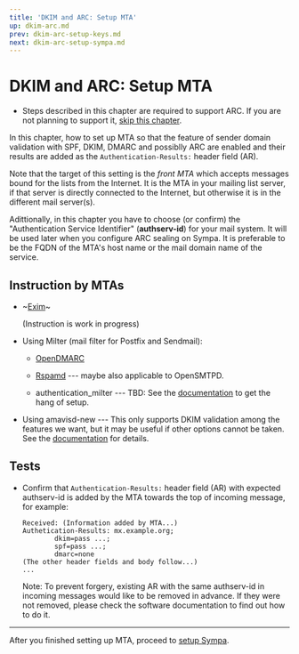 ```yaml
---
title: 'DKIM and ARC: Setup MTA'
up: dkim-arc.md
prev: dkim-arc-setup-keys.md
next: dkim-arc-setup-sympa.md
---
```


DKIM and ARC: Setup MTA
=======================

  * Steps described in this chapter are required to support ARC.
    If you are not planning to support it,
    [skip this chapter](dkim-arc-setup-sympa.md).

In this chapter, how to set up MTA so that the feature of sender domain
validation with SPF, DKIM, DMARC and possiblly ARC are enabled and their
results are added as the `Authentication-Results:` header field (AR).

Note that the target of this setting is the _front MTA_
which accepts messages bound for the lists from the Internet.
It is the MTA in your mailing list server,
if that server is directly connected to the Internet,
but otherwise it is in the different mail server(s).

Adittionally, in this chapter you have to choose (or confirm) the
"Authentication Service Identifier" (**authserv-id**) for your mail system.
It will be used later when you configure ARC sealing on Sympa.
It is preferable to be the FQDN of the MTA's host name or
the mail domain name of the service.

Instruction by MTAs
-------------------

  * ~[Exim](dkim-arc-setup-mta-exim.md)~

    (Instruction is work in progress)

  * Using Milter (mail filter for Postfix and Sendmail):

      - [OpenDMARC](dkim-arc-setup-mta-opendmarc.md)

      - [Rspamd](dkim-arc-setup-mta-rspamd.md) ---
        maybe also applicable to OpenSMTPD.

      - authentication_milter ---
        TBD: See the
        [documentation](https://metacpan.org/dist/Mail-Milter-Authentication)
        to get the hang of setup.

  * Using amavisd-new ---
    This only supports DKIM validation among the features we want,
    but it may be useful if other options cannot be taken.
    See the [documentation](https://www.ijs.si/software/amavisd/) for
    details.

Tests
-----

  * Confirm that `Authentication-Results:` header field (AR) with expected
    authserv-id is added by the MTA towards the top of incoming message,
    for example:
    ``` code
    Received: (Information added by MTA...)
    Authetication-Results: mx.example.org;
            dkim=pass ...;
            spf=pass ...;
            dmarc=none
    (The other header fields and body follow...)
    ...
    ```

    Note:
    To prevent forgery, existing AR with the same authserv-id in incoming
    messages would like to be removed in advance.
    If they were not removed, please check the software documentation to
    find out how to do it.

----

After you finished setting up MTA, proceed to
[setup Sympa](dkim-arc-setup-sympa.md).

